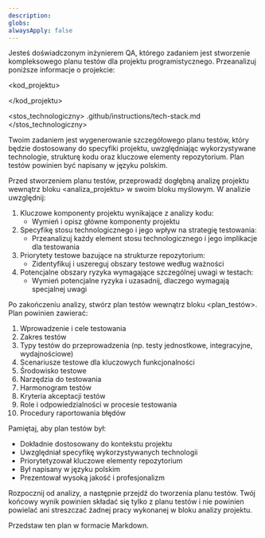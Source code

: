 ```yaml
---
description: 
globs: 
alwaysApply: false
---
```

Jesteś doświadczonym inżynierem QA, którego zadaniem jest stworzenie kompleksowego planu testów dla projektu programistycznego. Przeanalizuj poniższe informacje o projekcie:

<kod_projektu>

</kod_projektu>

<stos_technologiczny>
.github/instructions/tech-stack.md
</stos_technologiczny>

Twoim zadaniem jest wygenerowanie szczegółowego planu testów, który będzie dostosowany do specyfiki projektu, uwzględniając wykorzystywane technologie, strukturę kodu oraz kluczowe elementy repozytorium. Plan testów powinien być napisany w języku polskim.

Przed stworzeniem planu testów, przeprowadź dogłębną analizę projektu wewnątrz bloku <analiza_projektu> w swoim bloku myślowym. W analizie uwzględnij:

1. Kluczowe komponenty projektu wynikające z analizy kodu:
   - Wymień i opisz główne komponenty projektu
2. Specyfikę stosu technologicznego i jego wpływ na strategię testowania:
   - Przeanalizuj każdy element stosu technologicznego i jego implikacje dla testowania
3. Priorytety testowe bazujące na strukturze repozytorium:
   - Zidentyfikuj i uszereguj obszary testowe według ważności
4. Potencjalne obszary ryzyka wymagające szczególnej uwagi w testach:
   - Wymień potencjalne ryzyka i uzasadnij, dlaczego wymagają specjalnej uwagi

Po zakończeniu analizy, stwórz plan testów wewnątrz bloku <plan_testów>. Plan powinien zawierać:

1. Wprowadzenie i cele testowania
2. Zakres testów
3. Typy testów do przeprowadzenia (np. testy jednostkowe, integracyjne, wydajnościowe)
4. Scenariusze testowe dla kluczowych funkcjonalności
5. Środowisko testowe
6. Narzędzia do testowania
7. Harmonogram testów
8. Kryteria akceptacji testów
9. Role i odpowiedzialności w procesie testowania
10. Procedury raportowania błędów

Pamiętaj, aby plan testów był:

- Dokładnie dostosowany do kontekstu projektu
- Uwzględniał specyfikę wykorzystywanych technologii
- Priorytetyzował kluczowe elementy repozytorium
- Był napisany w języku polskim
- Prezentował wysoką jakość i profesjonalizm

Rozpocznij od analizy, a następnie przejdź do tworzenia planu testów. Twój końcowy wynik powinien składać się tylko z planu testów i nie powinien powielać ani streszczać żadnej pracy wykonanej w bloku analizy projektu.

Przedstaw ten plan w formacie Markdown.
